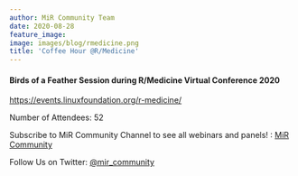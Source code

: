 ```yaml
---
author: MiR Community Team
date: 2020-08-28
feature_image: 
image: images/blog/rmedicine.png
title: 'Coffee Hour @R/Medicine'
---
```

#### Birds of a Feather Session during R/Medicine Virtual Conference 2020

https://events.linuxfoundation.org/r-medicine/

Number of Attendees: 52

Subscribe to MiR Community Channel to see all webinars and panels! : [MiR Community](https://www.youtube.com/channel/UCJdDHw9NNMznBjZ4SOaMwjQ?view_as=subscriber) 

Follow Us on Twitter: [@mir_community](https://twitter.com/mir_community)